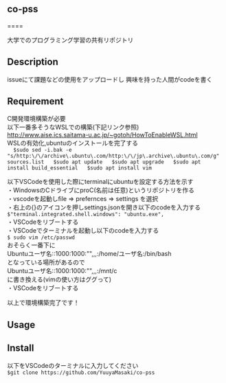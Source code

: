 ## co-pss
====

大学でのプログラミング学習の共有リポジトリ

## Description
issueにて課題などの使用をアップロードし
興味を持った人間がcodeを書く
## Requirement
C開発環境構築が必要  
以下一番多そうなWSLでの構築(下記リンク参照)  
<http://www.aise.ics.saitama-u.ac.jp/~gotoh/HowToEnableWSL.html>  
WSLの有効化,ubuntuのインストールを完了する  
`   $sudo sed -i.bak -e "s/http:\/\/archive\.ubuntu\.com/http:\/\/jp\.archive\.ubuntu\.com/g" sources.list  
    $sudo apt update  
    $sudo apt upgrade  
    $sudo apt install build_essential  
    $sudo apt install vim  
`

以下VSCodeを使用した際にterminalにubuntuを設定する方法を示す  
・WindowsのCドライブにproC(名前は任意)というリポジトリを作る  
・vscodeを起動しfile => prefernces => settings を選択  
・右上の{}のアイコンを押しsettings.jsonを開き以下のcodeを入力する  
`$"terminal.integrated.shell.windows": "ubuntu.exe",`  
・VSCodeをリブートする  
・VSCodeでターミナルを起動し以下のcodeを入力する  
`$ sudo vim /etc/passwd`  
おそらく一番下に  
Ubuntuユーザ名::1000:1000:"",,,:/home/ユーザ名:/bin/bash  
となっている場所があるので  
Ubuntuユーザ名::1000:1000:"",,,:/mnt/c  
に書き換える(vimの使い方はググって)  
・VSCodeをリブートする  
  
以上で環境構築完了です！  
## Usage

## Install
以下をVSCodeのターミナルに入力してください  
`$git clone https://github.com/YuuyaMasaki/co-pss`
